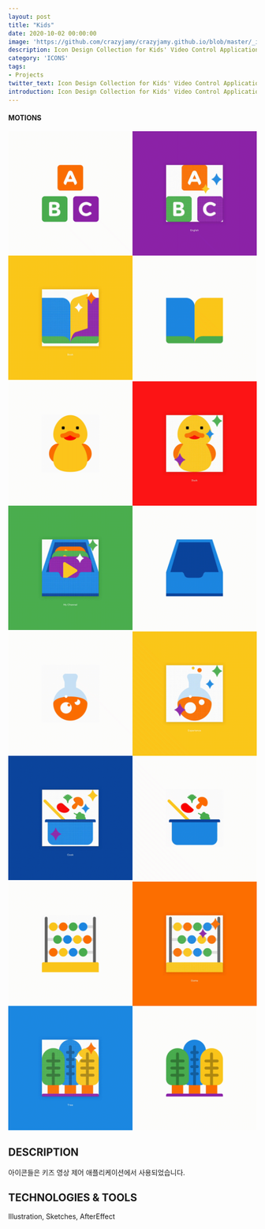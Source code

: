 ```yaml
---
layout: post
title: "Kids"
date: 2020-10-02 00:00:00
image: 'https://github.com/crazyjamy/crazyjamy.github.io/blob/master/_images/_thumbnail/icon-kids.png?raw=true'
description: Icon Design Collection for Kids' Video Control Application
category: 'ICONS'
tags:
- Projects
twitter_text: Icon Design Collection for Kids' Video Control Application
introduction: Icon Design Collection for Kids' Video Control Application
---
```


#### MOTIONS

<img src="https://github.com/crazyjamy/crazyjamy.github.io/blob/master/_images/_post/icons-kids/icon-abc-book.gif?raw=true" alt="">
<img src="https://github.com/crazyjamy/crazyjamy.github.io/blob/master/_images/_post/icons-kids/icon-duck-video-collect.gif?raw=true" alt="">
<img src="https://github.com/crazyjamy/crazyjamy.github.io/blob/master/_images/_post/icons-kids/icon-experient-cook.gif?raw=true" alt="">
<img src="https://github.com/crazyjamy/crazyjamy.github.io/blob/master/_images/_post/icons-kids/icon-game-tree.gif?raw=true" alt="">


## DESCRIPTION
아이콘들은 키즈 영상 제어 애플리케이션에서 사용되었습니다.

## TECHNOLOGIES & TOOLS
Illustration, Sketches, AfterEffect

